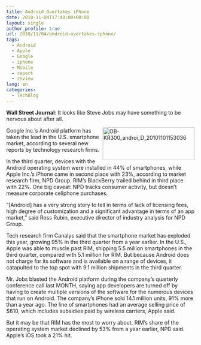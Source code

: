 ```yaml
---
title: Android Overtakes iPhone
date: 2010-11-04T17:48:00+00:00
layout: single
author_profile: true
url: 2010/11/04/android-overtakes-iphone/
tags:
  - Android
  - Apple
  - Google
  - iphone
  - Mobile
  - report
  - review
lang: en
categories: 
  - TechBlog
---
```

**Wall Street Journal**: It looks like Steve Jobs may have something to be nervous about after all.

[<img title="OB-KR300_androi_D_20101101153036" border="0" alt="OB-KR300_androi_D_20101101153036" align="right" src="http://lh5.ggpht.com/_vaUVXcmC3OI/TNLq_nnw9bI/AAAAAAAADCQ/42z6UrcQsbw/OB-KR300_androi_D_20101101153036_thumb%5B5%5D.jpg?imgmax=800" width="246" height="87" />](http://lh4.ggpht.com/_vaUVXcmC3OI/TNLq-OrJNbI/AAAAAAAADCM/iyuDnDJVfxg/s1600-h/OB-KR300_androi_D_20101101153036%5B4%5D.jpg)Google Inc.’s Android platform has taken the lead in the U.S. smartphone market, according to several new reports by technology research firms.

In the third quarter, devices with the Android operating system were installed in 44% of smartphones, while Apple Inc.’s iPhone came in second place with 23%, according to market research firm, NPD Group. RIM’s BlackBerry trailed behind in third place with 22%. One big caveat: NPD tracks consumer activity, but doesn’t measure corporate cellphone purchases.

“[Android] has a very strong story to tell in terms of lack of licensing fees, high degree of customization and a significant advantage in terms of an app market,” said Ross Rubin, executive director of industry analysis for NPD Group.

Tech research firm Canalys said that the smartphone market has exploded this year, growing 95% in the third quarter from a year earlier. In the U.S., Apple was able to muscle past RIM, shipping 5.5 million smartphones in the third quarter, compared with 5.1 million for RIM. But because Android does not charge for its software and is available on a range of devices, it catapulted to the top spot with 9.1 million shipments in the third quarter.

Mr. Jobs blasted the Android platform during the company’s quarterly conference call last MONTH, saying app developers are turned off by having to create multiple versions of the software for the numerous devices that run on Android. The company’s iPhone sold 14.1 million units, 91% more than a year ago. The line of smartphones had an average selling price of $610, which includes subsidies paid by wireless carriers, Apple said.

But it may be that RIM has the most to worry about. RIM’s share of the operating system market declined by 53% from a year earlier, NPD said. Apple’s iOS took a 21% hit.